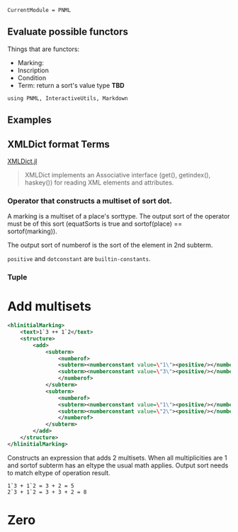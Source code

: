 ```@meta
CurrentModule = PNML
```

## Evaluate possible functors

Things that are functors:
  - Marking:
  - Inscription
  - Condition
  - Term: return a sort's value type **TBD**

```@setup methods
using PNML, InteractiveUtils, Markdown
```

## Examples

## XMLDict format Terms
[XMLDict.jl](https://github.com/JuliaCloud/XMLDict.jl)

> XMLDict implements an Associative interface (get(), getindex(), haskey())
> for reading XML elements and attributes.

### Operator that constructs a multiset of sort dot.

A marking is a multiset of a place's sorttype. The output sort of the operator must be of this sort (equatSorts is true and sortof(place) == sortof(marking)).

The output sort of numberof is the sort of the element in 2nd subterm.

`positive` and `dotconstant` are `builtin-constants`.

### Tuple


# Add multisets

```xml
<hlinitialMarking>
    <text>1`3 ++ 1`2</text>
    <structure>
        <add>
            <subterm>
                <numberof>
                <subterm><numberconstant value=\"1\"><positive/></numberconstant></subterm>
                <subterm><numberconstant value=\"3\"><positive/></numberconstant></subterm>
                </numberof>
            </subterm>
            <subterm>
                <numberof>
                <subterm><numberconstant value=\"1\"><positive/></numberconstant></subterm>
                <subterm><numberconstant value=\"2\"><positive/></numberconstant></subterm>
                </numberof>
            </subterm>
        </add>
    </structure>
</hlinitialMarking>
```

Constructs an expression that adds 2 multisets.
When all multiplicities are 1 and sortof subterm has an eltype the usual math applies.
Output sort needs to match eltype of operation result.

```
1`3 + 1`2 = 3 + 2 = 5
2`3 + 1`2 = 3 + 3 + 2 = 8
```
# Zero
